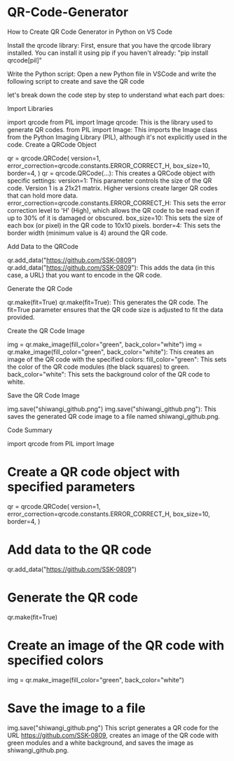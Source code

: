 # QR-Code-Generator 
How to Create QR Code Generator in Python on VS Code

Install the qrcode library: First, ensure that you have the qrcode library installed. You can install it using pip if you haven't already:
"pip install qrcode[pil]"

Write the Python script: Open a new Python file in VSCode and write the following script to create and save the QR code

let's break down the code step by step to understand what each part does:

Import Libraries

import qrcode
from PIL import Image
qrcode: This is the library used to generate QR codes.
from PIL import Image: This imports the Image class from the Python Imaging Library (PIL), although it's not explicitly used in the code.
Create a QRCode Object

qr = qrcode.QRCode(
    version=1,
    error_correction=qrcode.constants.ERROR_CORRECT_H,
    box_size=10,
    border=4,
)
qr = qrcode.QRCode(...): This creates a QRCode object with specific settings:
version=1: This parameter controls the size of the QR code. Version 1 is a 21x21 matrix. Higher versions create larger QR codes that can hold more data.
error_correction=qrcode.constants.ERROR_CORRECT_H: This sets the error correction level to 'H' (High), which allows the QR code to be read even if up to 30% of it is damaged or obscured.
box_size=10: This sets the size of each box (or pixel) in the QR code to 10x10 pixels.
border=4: This sets the border width (minimum value is 4) around the QR code.

Add Data to the QRCode

qr.add_data("https://github.com/SSK-0809")
qr.add_data("https://github.com/SSK-0809"): This adds the data (in this case, a URL) that you want to encode in the QR code.

Generate the QR Code

qr.make(fit=True)
qr.make(fit=True): This generates the QR code. The fit=True parameter ensures that the QR code size is adjusted to fit the data provided.

Create the QR Code Image

img = qr.make_image(fill_color="green", back_color="white")
img = qr.make_image(fill_color="green", back_color="white"): This creates an image of the QR code with the specified colors:
fill_color="green": This sets the color of the QR code modules (the black squares) to green.
back_color="white": This sets the background color of the QR code to white.

Save the QR Code Image

img.save("shiwangi_github.png")
img.save("shiwangi_github.png"): This saves the generated QR code image to a file named shiwangi_github.png.

 Code Summary

import qrcode
from PIL import Image

# Create a QR code object with specified parameters
qr = qrcode.QRCode(
    version=1,
    error_correction=qrcode.constants.ERROR_CORRECT_H,
    box_size=10,
    border=4,
)

# Add data to the QR code
qr.add_data("https://github.com/SSK-0809")

# Generate the QR code
qr.make(fit=True)

# Create an image of the QR code with specified colors
img = qr.make_image(fill_color="green", back_color="white")

# Save the image to a file
img.save("shiwangi_github.png")
This script generates a QR code for the URL https://github.com/SSK-0809, creates an image of the QR code with green modules and a white background, and saves the image as shiwangi_github.png.






